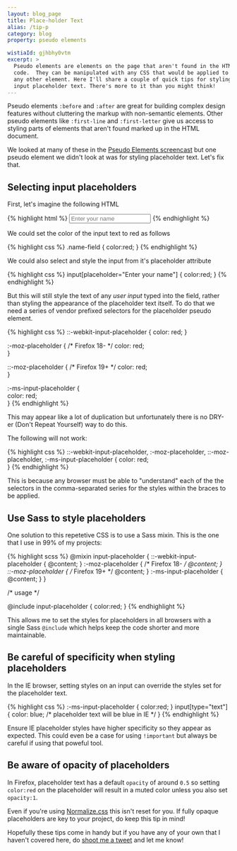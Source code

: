 ```yaml
---
layout: blog_page
title: Place-holder Text
alias: /tip-p
category: blog
property: pseudo elements

wistiaId: gjhbhy0vtm
excerpt: >
  Pseudo elements are elements on the page that aren't found in the HTML
  code.  They can be manipulated with any CSS that would be applied to
  any other element. Here I'll share a couple of quick tips for styling
  input placeholder text. There's more to it than you might think!
---
```


Pseudo elements `:before` and `:after` are great for building complex
design features without cluttering the markup with non-semantic
elements. Other pseudo elements like `:first-line` and `:first-letter`
give us access to styling parts of elements that aren't found marked up
in the HTML document. 

We looked at many of these in the [Pseudo Elements
screencast](http://www.atozcss.com/p) but one pseudo element we didn't
look at was for styling placeholder text. Let's fix that.


## Selecting input placeholders

First, let's imagine the following HTML

{% highlight html %}
<input class="name-field" type="text" placeholder="Enter your name">
{% endhighlight %}

We could set the color of the input text to red as follows 

{% highlight css %}
.name-field {
	color:red;
}
{% endhighlight %}

We could also select and style the input from it's placeholder attribute

{% highlight css %}
input[placeholder="Enter your name"] {
	color:red;
}
{% endhighlight %}

But this will still style the text of any *user input* typed into the
field, rather than styling the appearance of the placeholder text
itself. To do that we need a series of vendor prefixed selectors for the
placeholder pseudo element.

{% highlight css %}
::-webkit-input-placeholder {
   color: red;
}

:-moz-placeholder { /* Firefox 18- */
   color: red;  
}

::-moz-placeholder {  /* Firefox 19+ */
   color: red;  
}

:-ms-input-placeholder {  
   color: red;  
}
{% endhighlight %}

This may appear like a lot of duplication but unfortunately there is no
DRY-er (Don't Repeat Yourself) way to do this.

The following will not work:

{% highlight css %}
::-webkit-input-placeholder,
:-moz-placeholder,
::-moz-placeholder,
:-ms-input-placeholder {
   color: red;  
}
{% endhighlight %}

This is because any browser must be able to "understand" each of the the
selectors in the comma-separated series for the styles within the braces
to be applied.


## Use Sass to style placeholders

One solution to this repetetive CSS is to use a Sass mixin. This is the
one that I use in 99% of my projects:

{% highlight scss %}
@mixin input-placeholder {
	::-webkit-input-placeholder {
		@content;
	}
	:-moz-placeholder { /* Firefox 18- */
		@content;
	}
	::-moz-placeholder {  /* Firefox 19+ */
		@content;
	}
	:-ms-input-placeholder {  
		@content;
	}
}

/* usage */

@include input-placeholder {
	color:red;
}
{% endhighlight %}

This allows me to set the styles for placeholders in all browsers with
a single Sass `@include` which helps keep the code shorter and more
maintainable.


## Be careful of specificity when styling placeholders

In the IE browser, setting styles on an input can override the styles
set for the placeholder text.

{% highlight css %}
:-ms-input-placeholder {
	color:red;
}
input[type="text"] { 
	color: blue; /* placeholder text will be blue in IE */
}
{% endhighlight %}

Ensure IE placeholder styles have higher specificity so they appear as
expected. This could even be a case for using `!important` but always be
careful if using that poweful tool.


## Be aware of opacity of placeholders

In Firefox, placeholder text has a default `opacity` of around `0.5` so
setting `color:red` on the placeholder will result in a muted color
unless you also set `opacity:1`.

Even if you're using
[Normalize.css](http://necolas.github.io/normalize.css/) this isn't
reset for you. If fully opaque placeholders are key to your project, do
keep this tip in mind!

Hopefully these tips come in handy but if you have any of your own that
I haven't covered here, do [shoot me
a tweet](http://www.twitter.com/atozcss) and let me know!
